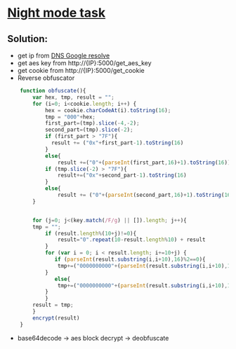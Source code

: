 # [Night mode task](https://student.ctf.su/nightmode)

## Solution:
* get ip from [DNS Google resolve](https://dns.google.com/resolve?name=doyouwannaseestudentmagic.space)
* get aes key from http://{IP}:5000/get_aes_key
* get cookie from http://{IP}:5000/get_cookie
* Reverse obfuscator

```javascript
	function obfuscate(){
		var hex, tmp, result = "";
		for (i=0; i<cookie.length; i++) {
			hex = cookie.charCodeAt(i).toString(16);
			tmp = "000"+hex;
			first_part=(tmp).slice(-4,-2);
			second_part=(tmp).slice(-2);
			if (first_part > "7F"){
			  result += ("0x"+first_part-1).toString(16)
			}
			else{ 
				result +=("0"+(parseInt(first_part,16)+1).toString(16)).slice(-2)}
			if (tmp.slice(-2) > "7F"){
				result+=("0x"+second_part-1).toString(16)
			}
			else{ 
				result += ("0"+(parseInt(second_part,16)+1).toString(16)).slice(-2)}
		}


		for (j=0; j<(key.match(/F/g) || []).length; j++){
		tmp = "";
			if (result.length%(10+j)!=0){
				result="0".repeat(10-result.length%10) + result
			}
			for (var i = 0; i < result.length; i+=10+j) {
			   if (parseInt(result.substring(i,i+10),16)%2==0){
				tmp+=("0000000000"+(parseInt(result.substring(i,i+10),16)/2).toString(16)).slice(-10)+result.substring(i+10,i+10+j)+"x"
			}
			   else{
				tmp+=("0000000000"+(parseInt(result.substring(i,i+10),16)-"1").toString(16)).slice(-10)+result.substring(i+10,i+10+j)+"y"
			}
			}
		result = tmp;
		}
		encrypt(result)
	}	
```

* base64decode -> aes block decrypt -> deobfuscate
